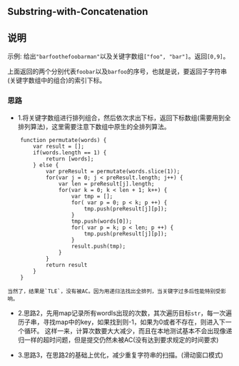 ## Substring-with-Concatenation

## 说明
示例: 给出`"barfoothefoobarman"`以及关键字数组`["foo", "bar"]`。返回`[0,9]`。

上面返回的两个分别代表`foobar`以及`barfoo`的序号，也就是说，要返回子字符串(关键字数组中的组合)的索引下标。

### 思路

* 1.将关键字数组进行排列组合，然后依次求出下标，返回下标数组(需要用到全排列算法)，这里需要注意下数组中原生的全排列算法。

```
	function permutate(words) {
		var result = [];
		if(words.length == 1) {
			return [words];
		} else {
			var preResult = permutate(words.slice(1));
			for(var j = 0; j < preResult.length; j++) {
				var len = preResult[j].length;			
				for(var k = 0; k < len + 1; k++) {
					var tmp = [];
					for( var p = 0; p < k; p ++) {
						tmp.push(preResult[j][p]);
					}
					tmp.push(words[0]);
					for( var p = k; p < len; p ++) {
						tmp.push(preResult[j][p]);
					}				
					result.push(tmp);
				}
			}
			return result
		}
	}
```

	当然了，结果是`TLE`，没有被AC。因为用递归法找出全排列，当关键字过多后性能特别受影响。
	
* 2.思路2，先用map记录所有wordls出现的次数，其次遍历目标`str`，每一次遍历子串，寻找map中的key，如果找到则-1，如果为0或者不存在，则进入下一个循环。
	这样一来，计算次数要大大减少，而且在本地测试基本不会出现像递归一样的超时问题，但是提交仍然未被AC(没有达到要求规定的时间要求)

* 3.思路3，在思路2的基础上优化，减少重复字符串的扫描。(滑动窗口模式)

